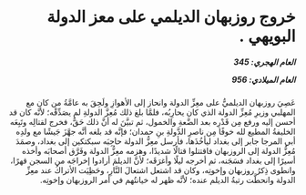 <h1 dir="rtl">خروج روزبهان الديلمي على معز الدولة البويهي .</h1>

<h5 dir="rtl">العام الهجري:  345

العام الميلادي: 956

</h5>

<p dir="rtl">عَصِيَ روزبهان الديلميُّ على معِزِّ الدولة وانحاز إلى الأهوازِ ولَحِقَ به عامَّةُ من كان مع المهلبي وزيرِ مُعِزِّ الدولة الذي كان يحارِبُه، فلمَّا بلغ ذلك مُعِزَّ الدولةِ لم يصَدِّقْه؛ لأنَّه كان قد أحسن إليه ورفع مِن قَدْرِه بعد الضَّعةِ والخمول، ثم تبيَّنَ له أنَّ ذلك حَقٌّ، فخرج لقتالِه وتَبِعَه الخليفةُ المطيع لله خوفًا مِن ناصرِ الدَّولةِ بنِ حمدان؛ فإنَّه قد بلغه أنَّه جهَّزَ جَيشًا مع ولدِه أبي المرجا جابر إلى بغداد ليأخُذَها، فأرسل معِزُّ الدولة حاجِبَه سبكتكين إلى بغداد، وصمَدَ مُعِزُّ الدولة إلى الروزبهان فاقتتلوا قتالًا شديدًا، وهزمه معِزُّ الدولة وفَرَّق أصحابَه وأخذه أسيرًا إلى بغداد فسَجَنه، ثم أخرجه ليلًا وأغرَقَه؛ لأنَّ الديلمَ أرادوا إخراجَه من السجن قهرًا، وانطوى ذِكرُ روزبهان وإخوتِه، وكان قد اشتعل اشتعالَ النَّارِ، وحَظِيَت الأتراكُ عند معِزِّ الدولة وانحطَّت رتبةُ الديلم عنده؛ لأنَّه ظهر له خيانتُهم في أمر الروزبهان وإخوتِه.</p></br>
